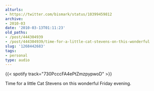 ```yaml
---
alturls:
- https://twitter.com/bismark/status/10399459812
archive:
- 2010-03
date: '2010-03-13T01:11:23'
old_paths:
- /post/444304939
- /post/444304939/time-for-a-little-cat-stevens-on-this-wonderful
slug: '1268442683'
tags:
- personal
type: audio
---
```


{{< spotify track="730PcccFA4ePtZmzpypwoD" >}}

Time for a little Cat Stevens on this wonderful Friday evening.

